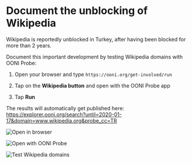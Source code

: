 # Document the unblocking of Wikipedia

Wikipedia is reportedly unblocked in Turkey, after having been blocked for more than 2 years.

Document this important development by testing Wikipedia domains with OONI Probe:

1. Open your browser and type `https://ooni.org/get-involved/run`

2. Tap on the **Wikipedia button** and open with the OONI Probe app

3. Tap **Run**

The results will automatically get published here: https://explorer.ooni.org/search?until=2020-01-17&domain=www.wikipedia.org&probe_cc=TR

![Open in browser](/msg/2020-01-16-wikipedia-turkey/browser.png)

![Open with OONI Probe](/msg/2020-01-16-wikipedia-turkey/open-with-ooni-probe.png)

![Test Wikipedia domains](/msg/2020-01-16-wikipedia-turkey/run.png)
